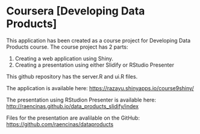 Coursera [Developing Data Products]
==============================

This application has been created as a course project for Developing Data Products course.
The course project has 2 parts:

 1) Creating a web application using Shiny.
 2) Creating a presentation using either Slidify or RStudio Presenter
 
This github repository has the server.R and ui.R files.
 
The application is available here: https://razayu.shinyapps.io/course9shiny/

The presentation using RStudion Presenter is available here: http://raencinas.github.io/data_products_slidify/index

Files for the presentation are avalilable on the GitHub: https://github.com/raencinas/dataproducts


